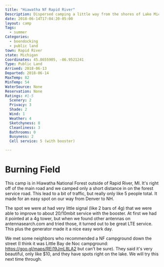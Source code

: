 ```yaml
---
title: "Hiawatha Nf Rapid River"
Description: Dispersed camping a little way from the shores of Lake Michigan
date: 2018-06-14T17:04:20-05:00
layout: camp
Tags:
  - summer
Categories:
  - boondocking
  - public land
town: Rapid River
state: Michigan
Coordinates: 45.8655905, -86.9521241
Type: Public Land
Arrived: 2018-06-13
Departed: 2018-06-14
MaxTemp: 82
MinTemp: 54
WaterSource: None
Reservation: None
Ratings: #1-5
  Scenery: 2
  Privacy: 3
  Shade: 2
  Wind: 1
  Weather: 4
  Sketchyness: 0
  Cleanliness: 3
  Bathrooms: 0
  Busyness: 2
  Cell service: 5 (with booster)

---
```


# Burning Field
This camp is in Hiawatha National Forest outside of Rapid River, MI. It's right off of the
main road and we camped only a short distance in on the forest service road. This lead to a
bit of traffic, but really only like 5 people total. It made for an easy spot on our way from
Denver to NH. 

The spot we were at had very little signal (like 2 bars of 4g) that we were able to improve
to about 20/10mbit service with the booster. At first we had it pointed at a 4g tower, but
when we found other antennas on antennasearch.com and tried those, it turned out to be great
LTE service. This plus the generator made it a nice easy work day. 

We met some neighbors who recommended a NF campground down the street (I think it was Little
Bay de Noc campground: https://goo.gl/maps/REi19JmL8LA2 but can't be sure). They said it's 
very beautiful, only like $10, and they have spots right on the lake. We will try this next
time through.

